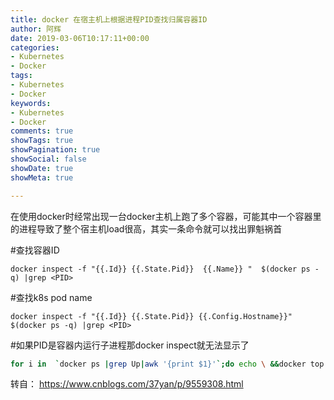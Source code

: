 ```yaml
---
title: docker 在宿主机上根据进程PID查找归属容器ID
author: 阿辉
date: 2019-03-06T10:17:11+00:00
categories:
- Kubernetes
- Docker
tags:
- Kubernetes
- Docker
keywords:
- Kubernetes
- Docker
comments: true
showTags: true
showPagination: true
showSocial: false
showDate: true
showMeta: true

---
```

在使用docker时经常出现一台docker主机上跑了多个容器，可能其中一个容器里的进程导致了整个宿主机load很高，其实一条命令就可以找出罪魁祸首

#查找容器ID

`docker inspect -f "{{.Id}} {{.State.Pid}}  {{.Name}} "  $(docker ps -q) |grep <PID>`

#查找k8s pod name

`docker inspect -f "{{.Id}} {{.State.Pid}} {{.Config.Hostname}}"  $(docker ps -q) |grep <PID>`

#如果PID是容器内运行子进程那docker inspect就无法显示了

```bash
for i in  `docker ps |grep Up|awk '{print $1}'`;do echo \ &&docker top $i &&echo ID=$i; done |grep -A 10 <PID>
```
<!--more-->

转自：
https://www.cnblogs.com/37yan/p/9559308.html